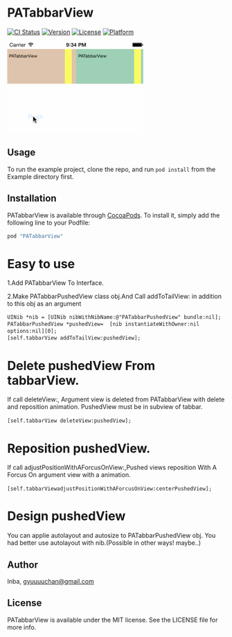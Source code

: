 # PATabbarView

[![CI Status](http://img.shields.io/travis/Inba/PATabbarView.svg?style=flat)](https://travis-ci.org/Inba/PATabbarView)
[![Version](https://img.shields.io/cocoapods/v/PATabbarView.svg?style=flat)](http://cocoapods.org/pods/PATabbarView)
[![License](https://img.shields.io/cocoapods/l/PATabbarView.svg?style=flat)](http://cocoapods.org/pods/PATabbarView)
[![Platform](https://img.shields.io/cocoapods/p/PATabbarView.svg?style=flat)](http://cocoapods.org/pods/PATabbarView)

![header:YES mid:NO](./SampleImages/sampleGif.gif "header:YES mid:NO")  

## Usage

To run the example project, clone the repo, and run `pod install` from the Example directory first.

## Installation

PATabbarView is available through [CocoaPods](http://cocoapods.org). To install
it, simply add the following line to your Podfile:

```ruby
pod "PATabbarView"
```


# Easy to use


1.Add PATabbarView To Interface.


2.Make PATabbarPushedView class obj.And Call addToTailView: in addition to this obj as an argument

    UINib *nib = [UINib nibWithNibName:@"PATabbarPushedView" bundle:nil];
    PATabbarPushedView *pushedView=  [nib instantiateWithOwner:nil options:nil][0]; 
    [self.tabbarView addToTailView:pushedView];

    
# Delete pushedView From tabbarView.
If call deleteView:, Argument view is deleted from PATabbarView with delete and reposition animation.
PushedView must be in subview of tabbar.

`[self.tabbarView deleteView:pushedView];`


# Reposition pushedView.
If call adjustPositionWithAForcusOnView:,Pushed views reposition With A Forcus On argument view with a animation.

`[self.tabbarViewadjustPositionWithAForcusOnView:centerPushedView];`


# Design pushedView

You can applie autolayout and autosize to PATabbarPushedView obj.
You had better use autolayout with nib.(Possible in other ways! maybe..)

## Author

Inba, gyuuuuchan@gmail.com

## License

PATabbarView is available under the MIT license. See the LICENSE file for more info.
